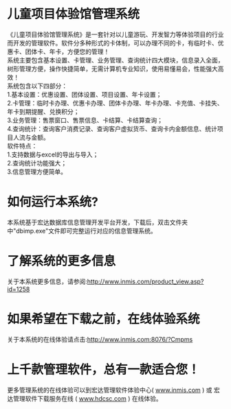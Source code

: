 # 儿童项目体验馆管理系统

《儿童项目体验馆管理系统》是一套针对以儿童游玩、开发智力等体验项目的行业而开发的管理软件。软件分多种形式的卡体制，可以办理不同的卡，有临时卡、优惠卡、团体卡、年卡，方便您的管理！  
系统主要包含基本设置、卡管理、业务管理、查询统计四大模块，信息录入全面，树形管理方便，操作快捷简单，无需计算机专业知识，使用易懂易会，性能强大高效！   
系统包含以下四部分：  
 1.基本设置：优惠设置、团体设置、项目设置、年卡设置；  
  2.卡管理：临时卡办理、优惠卡办理、团体卡办理、年卡办理、卡充值、卡挂失、年卡到期提醒、兑换积分；   
  3.业务管理：售票窗口、售票信息、卡结算、卡结算查询；   
  4.查询统计：查询客户消费记录、查询客户虚拟货币、查询卡内金额信息、统计项目人流与金额。  
   软件特点：  
    1.支持数据与excel的导出与导入；   
    2.查询统计功能强大；   
    3.信息管理方便简单。   
    
# 如何运行本系统?

本系统基于宏达数据库信息管理开发平台开发，下载后，双击文件夹中"dbimp.exe"文件即可完整运行对应的信息管理系统。

# 了解系统的更多信息

关于本系统更多信息，请参阅:http://www.inmis.com/product_view.asp?id=1258

# 如果希望在下载之前，在线体验系统

关于本系统的在线体验请点击:http://www.inmis.com:8076/?Cmpms

# 上千款管理软件，总有一款适合您！

更多管理系统的在线体验可以到宏达管理软件体验中心( www.inmis.com ) 或 宏达管理软件下载服务在线 ( www.hdcsc.com ) 在线体验。

